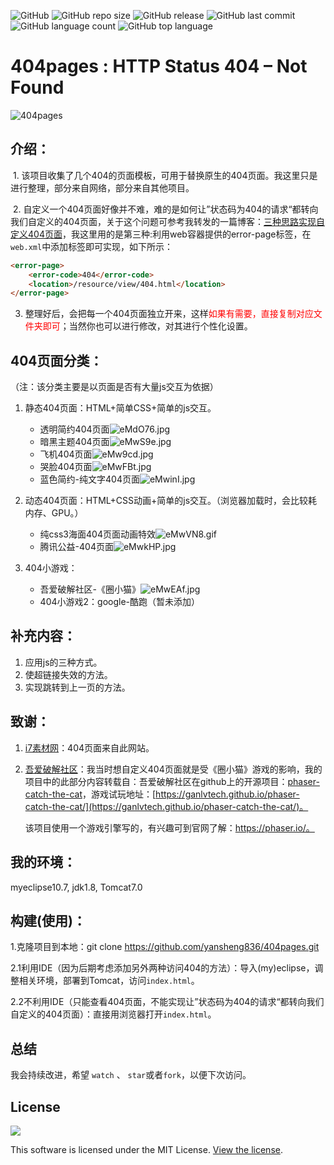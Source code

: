![GitHub](https://img.shields.io/github/license/yansheng836/404pages.svg) ![GitHub repo size](https://img.shields.io/github/repo-size/yansheng836/404pages.svg) ![GitHub release](https://img.shields.io/github/release/yansheng836/404pages.svg) ![GitHub last commit](https://img.shields.io/github/last-commit/yansheng836/404pages.svg) ![GitHub language count](https://img.shields.io/github/languages/count/yansheng836/404pages.svg) ![GitHub top language](https://img.shields.io/github/languages/top/yansheng836/404pages.svg)



# 404pages : HTTP Status 404 – Not Found

![404pages](https://s2.ax1x.com/2019/07/17/ZLQV0g.jpg)



## ﻿介绍：

​	1. 该项目收集了几个404的页面模板，可用于替换原生的404页面。我这里只是进行整理，部分来自网络，部分来自其他项目。

​	2. 自定义一个404页面好像并不难，难的是如何让”状态码为404的请求“都转向我们自定义的404页面，关于这个问题可参考我转发的一篇博客：[三种思路实现自定义404页面](https://blog.csdn.net/weixin_41287260/article/details/96030104)，我这里用的是第三种:利用web容器提供的error-page标签，在`web.xml`中添加<error-page>标签即可实现，如下所示：

```html
<error-page>
    <error-code>404</error-code>
    <location>/resource/view/404.html</location>
</error-page>
```

3. 整理好后，会把每一个404页面独立开来，这样<font color="red">如果有需要，直接复制对应文件夹即可</font>；当然你也可以进行修改，对其进行个性化设置。

 

## 404页面分类：

（注：该分类主要是以页面是否有大量js交互为依据）

1. 静态404页面：HTML+简单CSS+简单的js交互。
   - 透明简约404页面![eMdO76.jpg](https://s2.ax1x.com/2019/07/27/eMdO76.jpg)
   - 暗黑主题404页面![eMwS9e.jpg](https://s2.ax1x.com/2019/07/27/eMwS9e.jpg)
   - 飞机404页面![eMw9cd.jpg](https://s2.ax1x.com/2019/07/27/eMw9cd.jpg)
   - 哭脸404页面![eMwFBt.jpg](https://s2.ax1x.com/2019/07/27/eMwFBt.jpg)
   - 蓝色简约-纯文字404页面![eMwinI.jpg](https://s2.ax1x.com/2019/07/27/eMwinI.jpg)

2. 动态404页面：HTML+CSS动画+简单的js交互。（浏览器加载时，会比较耗内存、GPU。）
   - 纯css3海面404页面动画特效![eMwVN8.gif](https://s2.ax1x.com/2019/07/27/eMwVN8.gif)
   - 腾讯公益-404页面![eMwkHP.jpg](https://s2.ax1x.com/2019/07/27/eMwkHP.jpg)
   
3. 404小游戏：
   
   - 吾爱破解社区-《圈小猫》![eMwEAf.jpg](https://s2.ax1x.com/2019/07/27/eMwEAf.jpg)
   - 404小游戏2：google-酷跑（暂未添加）
   



## 补充内容：

1. 应用js的三种方式。
2. 使超链接失效的方法。
3. 实现跳转到上一页的方法。



## 致谢：

1. [i7素材网](http://www.17sucai.com)：404页面来自此网站。

2. [吾爱破解社区](https://www.52pojie.cn)：我当时想自定义404页面就是受《圈小猫》游戏的影响，我的项目中的此部分内容转载自：吾爱破解社区在github上的开源项目：[phaser-catch-the-cat](https://github.com/ganlvtech/phaser-catch-the-cat)，游戏试玩地址：[https://ganlvtech.github.io/phaser-catch-the-cat/](https://ganlvtech.github.io/phaser-catch-the-cat/)。

   该项目使用一个游戏引擎写的，有兴趣可到官网了解：https://phaser.io/。



## 我的环境：

myeclipse10.7, jdk1.8, Tomcat7.0



## 构建(使用)：

1.克隆项目到本地：git clone https://github.com/yansheng836/404pages.git

2.1利用IDE（因为后期考虑添加另外两种访问404的方法）：导入(my)eclipse，调整相关环境，部署到Tomcat，访问`index.html`。

2.2不利用IDE（只能查看404页面，不能实现让”状态码为404的请求“都转向我们自定义的404页面）：直接用浏览器打开`index.html`。



## 总结

我会持续改进，希望 `watch` 、 `star`或者`fork`，以便下次访问。



## License

<div style="text-align:left"><img src="https://img.shields.io/github/license/yansheng836/404pages.svg"/></div>

This software is licensed under the MIT License. [View the license](https://github.com/yansheng836/404pages/blob/master/LICENSE).